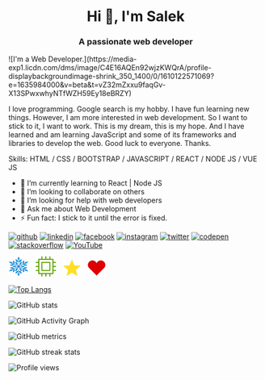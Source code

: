 <h1 align="center">Hi 👋, I'm Salek</h1>
<h3 align="center">A passionate web developer</h3>
![I'm a Web Developer.](https://media-exp1.licdn.com/dms/image/C4E16AQEn92wjzKWQrA/profile-displaybackgroundimage-shrink_350_1400/0/1610122571069?e=1635984000&v=beta&t=vZ32mZxxu9faqGv-X13SPwxwhyNTfWZH59Ey18eBRZY)

I love programming. Google search is my hobby. I have fun learning new things. However, I am more interested in web development. So I want to stick to it, I want to work. This is my dream, this is my hope. And I have learned and am learning JavaScript and some of its frameworks and libraries to develop the web. Good luck to everyone. Thanks.


Skills: HTML / CSS / BOOTSTRAP / JAVASCRIPT / REACT / NODE JS / VUE JS 

- 🌱 I’m currently learning to React | Node JS 
- 👯 I’m looking to collaborate on others 
- 🤔 I’m looking for help with web developers 
- 💬 Ask me about Web Development 
- ⚡ Fun fact: I stick to it until the error is fixed. 


[<img src='https://cdn.jsdelivr.net/npm/simple-icons@3.0.1/icons/github.svg' alt='github' height='40'>](https://github.com/salekmia)  [<img src='https://cdn.jsdelivr.net/npm/simple-icons@3.0.1/icons/linkedin.svg' alt='linkedin' height='40'>](https://www.linkedin.com/in/salekalways/)  [<img src='https://cdn.jsdelivr.net/npm/simple-icons@3.0.1/icons/facebook.svg' alt='facebook' height='40'>](https://www.facebook.com/salekalways)  [<img src='https://cdn.jsdelivr.net/npm/simple-icons@3.0.1/icons/instagram.svg' alt='instagram' height='40'>](https://www.instagram.com/salekalways/)  [<img src='https://cdn.jsdelivr.net/npm/simple-icons@3.0.1/icons/twitter.svg' alt='twitter' height='40'>](https://twitter.com/salekalways)  [<img src='https://cdn.jsdelivr.net/npm/simple-icons@3.0.1/icons/codepen.svg' alt='codepen' height='40'>](https://codepen.io/salekalways)  [<img src='https://cdn.jsdelivr.net/npm/simple-icons@3.0.1/icons/stackoverflow.svg' alt='stackoverflow' height='40'>](https://stackoverflow.com/users/15304608/mohammad-abu-salek)  [<img src='https://cdn.jsdelivr.net/npm/simple-icons@3.0.1/icons/youtube.svg' alt='YouTube' height='40'>](https://www.youtube.com/channel/salekalways)  

<a href='https://archiveprogram.github.com/'><img src='https://raw.githubusercontent.com/acervenky/animated-github-badges/master/assets/acbadge.gif' width='40' height='40'></a> <a href='https://docs.github.com/en/developers'><img src='https://raw.githubusercontent.com/acervenky/animated-github-badges/master/assets/devbadge.gif' width='40' height='40'></a> <a href='https://stars.github.com/'><img src='https://raw.githubusercontent.com/acervenky/animated-github-badges/master/assets/starbadge.gif' width='35' height='35'></a> <a href='https://docs.github.com/en/github/supporting-the-open-source-community-with-github-sponsors'><img src='https://raw.githubusercontent.com/acervenky/animated-github-badges/master/assets/sponsorbadge.gif' width='35' height='35'></a> 

[![Top Langs](https://github-readme-stats.vercel.app/api/top-langs/?username=salekmia)](https://github.com/anuraghazra/github-readme-stats)

![GitHub stats](https://github-readme-stats.vercel.app/api?username=salekmia&show_icons=true)  

![GitHub Activity Graph](https://activity-graph.herokuapp.com/graph?username=salekmia)  

![GitHub metrics](https://metrics.lecoq.io/salekmia)  

![GitHub streak stats](https://github-readme-streak-stats.herokuapp.com/?user=salekmia)  

![Profile views](https://gpvc.arturio.dev/salekmia)  
